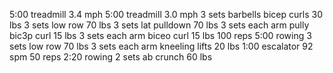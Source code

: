 5:00 treadmill 3.4 mph
5:00 treadmill 3.0 mph
3 sets barbells bicep curls 30 lbs
3 sets low row 70 lbs
3 sets lat pulldown 70 lbs
3 sets each arm pully bic3p curl 15 lbs
3 sets each arm biceo curl 15 lbs
100 reps 5:00 rowing
3 sets low row 70 lbs
3 sets each arm kneeling lifts 20 lbs
1:00 escalator 92 spm
50 reps 2:20 rowing
2 sets ab crunch 60 lbs